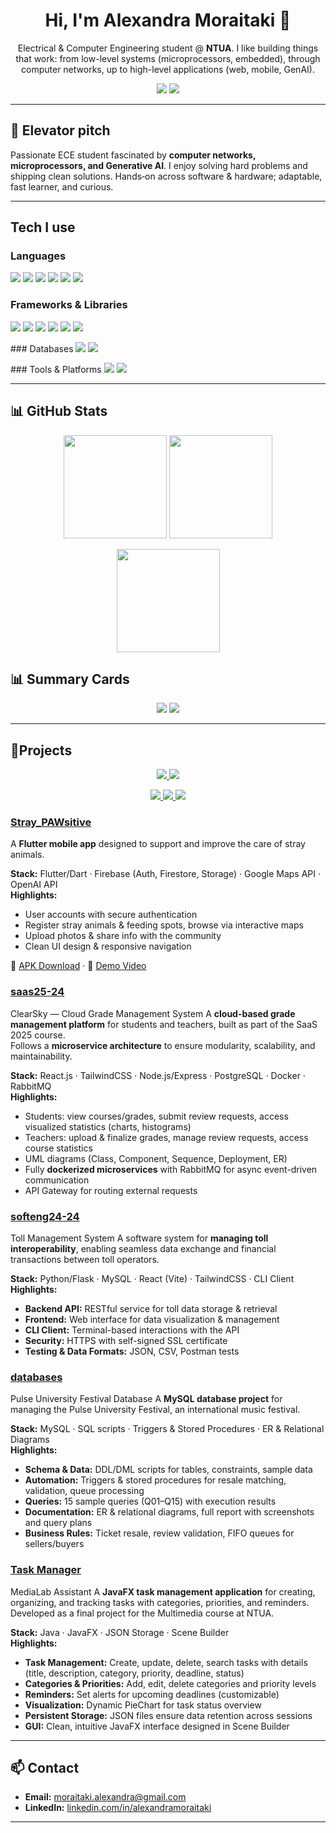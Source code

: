 <!-- BANNER / HERO -->
<h1 align="center">Hi, I'm Alexandra Moraitaki 👋</h1>
<p align="center">
Electrical & Computer Engineering student @ <b>NTUA</b>. I like building things that work: from low-level systems (microprocessors, embedded), through computer networks, up to high-level applications (web, mobile, GenAI).
</p>

<p align="center">
  <a href="mailto:moraitaki.alexandra@gmail.com"><img src="https://img.shields.io/badge/Email-Contact-informational?logo=gmail" /></a>
  <a href="https://www.linkedin.com/in/alexandra-moraitaki"><img src="https://img.shields.io/badge/LinkedIn-Connect-blue?logo=linkedin" /></a>
</p>

---

## 🚀 Elevator pitch

Passionate ECE student fascinated by **computer networks, microprocessors, and Generative AI**. I enjoy solving hard problems and shipping clean solutions. Hands‑on across software & hardware; adaptable, fast learner, and curious.

---

##  Tech I use

### Languages
<p>
  <img src="https://img.shields.io/badge/Python-3776AB?logo=python&logoColor=white" />
  <img src="https://img.shields.io/badge/C/C++-00599C?logo=c&logoColor=white" />
  <img src="https://img.shields.io/badge/Java-007396?logo=java&logoColor=white" />
  <img src="https://img.shields.io/badge/TypeScript-3178C6?logo=typescript&logoColor=white" />
  <img src="https://img.shields.io/badge/SQL-336791?logo=postgresql&logoColor=white" />
  <img src="https://img.shields.io/badge/Dart-0175C2?logo=dart&logoColor=white" />
</p>

### Frameworks & Libraries
<p>
  <img src="https://img.shields.io/badge/React-20232A?logo=react&logoColor=61DAFB" />
  <img src="https://img.shields.io/badge/Node.js-339933?logo=node.js&logoColor=white" />
  <img src="https://img.shields.io/badge/Express-000000?logo=express&logoColor=white" />
  <img src="https://img.shields.io/badge/Flutter-02569B?logo=flutter&logoColor=white" />
  <img src="https://img.shields.io/badge/FastAPI-009688?logo=fastapi&logoColor=white" />
  <img src="https://img.shields.io/badge/Flask-000?logo=flask&logoColor=white" />
</p>
### Databases
  <img src="https://img.shields.io/badge/PostgreSQL-4169E1?logo=postgresql&logoColor=white" />
  <img src="https://img.shields.io/badge/MongoDB-47A248?logo=mongodb&logoColor=white" />
</p>
### Tools & Platforms
  <img src="https://img.shields.io/badge/Docker-2496ED?logo=docker&logoColor=white" />
  <img src="https://img.shields.io/badge/Linux-FCC624?logo=linux&logoColor=black" />
</p>

---

## 📊 GitHub Stats
<p align="center">
  <img height="165" src="https://github-readme-stats.vercel.app/api?username=alexandramoraitaki&show_icons=true&theme=tokyonight&hide_border=true" />
  <img height="165" src="https://streak-stats.demolab.com?user=alexandramoraitaki&theme=tokyonight&hide_border=true" />
</p>
<p align="center">
  <img height="165" src="https://github-readme-stats.vercel.app/api/top-langs/?username=alexandramoraitaki&layout=compact&theme=tokyonight&hide_border=true" />
</p>

## 📊 Summary Cards
<p align="center">
  <img src="https://github-profile-summary-cards.vercel.app/api/cards/profile-details?username=alexandramoraitaki&theme=tokyonight" />
  <img src="https://github-profile-summary-cards.vercel.app/api/cards/productive-time?username=alexandramoraitaki&theme=tokyonight" />
</p>

---

## 📌Projects

<p align="center">
  <a href="https://github.com/alexandramoraitaki/Stray_PAWsitive">
    <img src="https://github-readme-stats.vercel.app/api/pin/?username=alexandramoraitaki&repo=Stray_PAWsitive&theme=tokyonight&hide_border=true" />
  </a>
  <a href="https://github.com/alexandramoraitaki/softeng24-24">
    <img src="https://github-readme-stats.vercel.app/api/pin/?username=alexandramoraitaki&repo=softeng24-24&theme=tokyonight&hide_border=true" />
  </a>
</p>

<p align="center">
  <a href="https://github.com/alexandramoraitaki/saas25-24">
    <img src="https://github-readme-stats.vercel.app/api/pin/?username=alexandramoraitaki&repo=saas25-24&theme=tokyonight&hide_border=true" />
  </a>
  <a href="https://github.com/alexandramoraitaki/databases">
    <img src="https://github-readme-stats.vercel.app/api/pin/?username=alexandramoraitaki&repo=databases&theme=tokyonight&hide_border=true" />
  </a>
  <a href="https://github.com/alexandramoraitaki/Task-Manager">
    <img src="https://github-readme-stats.vercel.app/api/pin/?username=alexandramoraitaki&repo=Task-Manager&theme=tokyonight&hide_border=true" />
  </a>
</p>


### [Stray_PAWsitive](https://github.com/alexandramoraitaki/Stray_PAWsitive)  
A **Flutter mobile app** designed to support and improve the care of stray animals.  

**Stack:** Flutter/Dart · Firebase (Auth, Firestore, Storage) · Google Maps API · OpenAI API  
**Highlights:**  
- User accounts with secure authentication  
- Register stray animals & feeding spots, browse via interactive maps  
- Upload photos & share info with the community  
- Clean UI design & responsive navigation  

📱 [APK Download](https://drive.google.com/file/d/17ZxZqindiTjJq4_xJhswQz4Y1bc0O5xf/view?usp=drive_link) · 🎥 [Demo Video](https://drive.google.com/file/d/1UFjZojorbYHVQgM8_FYqeJSV9JxtrNPK/view?usp=drive_link)

### [saas25-24](https://github.com/alexandramoraitaki/saas25-24)  
ClearSky — Cloud Grade Management System
A **cloud-based grade management platform** for students and teachers, built as part of the SaaS 2025 course.  
Follows a **microservice architecture** to ensure modularity, scalability, and maintainability.  

**Stack:** React.js · TailwindCSS · Node.js/Express · PostgreSQL · Docker · RabbitMQ  
**Highlights:**  
- Students: view courses/grades, submit review requests, access visualized statistics (charts, histograms)  
- Teachers: upload & finalize grades, manage review requests, access course statistics  
- UML diagrams (Class, Component, Sequence, Deployment, ER)  
- Fully **dockerized microservices** with RabbitMQ for async event-driven communication  
- API Gateway for routing external requests  

### [softeng24-24](https://github.com/alexandramoraitaki/softeng24-24)  
Toll Management System
A software system for **managing toll interoperability**, enabling seamless data exchange and financial transactions between toll operators.  

**Stack:** Python/Flask · MySQL · React (Vite) · TailwindCSS · CLI Client  
**Highlights:**  
- **Backend API:** RESTful service for toll data storage & retrieval  
- **Frontend:** Web interface for data visualization & management  
- **CLI Client:** Terminal-based interactions with the API  
- **Security:** HTTPS with self-signed SSL certificate  
- **Testing & Data Formats:** JSON, CSV, Postman tests 

### [databases](https://github.com/alexandramoraitaki/databases)  
Pulse University Festival Database
A **MySQL database project** for managing the Pulse University Festival, an international music festival.  

**Stack:** MySQL · SQL scripts · Triggers & Stored Procedures · ER & Relational Diagrams  
**Highlights:**  
- **Schema & Data:** DDL/DML scripts for tables, constraints, sample data  
- **Automation:** Triggers & stored procedures for resale matching, validation, queue processing  
- **Queries:** 15 sample queries (Q01–Q15) with execution results  
- **Documentation:** ER & relational diagrams, full report with screenshots and query plans  
- **Business Rules:** Ticket resale, review validation, FIFO queues for sellers/buyers  

### [Task Manager](https://github.com/alexandramoraitaki/Task-Manager)
MediaLab Assistant
A **JavaFX task management application** for creating, organizing, and tracking tasks with categories, priorities, and reminders. Developed as a final project for the Multimedia course at NTUA.  

**Stack:** Java · JavaFX · JSON Storage · Scene Builder  
**Highlights:**  
- **Task Management:** Create, update, delete, search tasks with details (title, description, category, priority, deadline, status)  
- **Categories & Priorities:** Add, edit, delete categories and priority levels  
- **Reminders:** Set alerts for upcoming deadlines (customizable)  
- **Visualization:** Dynamic PieChart for task status overview  
- **Persistent Storage:** JSON files ensure data retention across sessions  
- **GUI:** Clean, intuitive JavaFX interface designed in Scene Builder  

---

## 📫 Contact

* **Email:** [moraitaki.alexandra@gmail.com](mailto:moraitaki.alexandra@gmail.com)
* **LinkedIn:** [linkedin.com/in/alexandramoraitaki](https://www.linkedin.com/in/alexandra-moraitaki)


---
